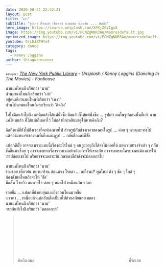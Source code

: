 ```yaml
---
date: 2020-08-31 22:52:21
layout: post
title: "เก่า"
subtitle: "รูปเก่า เรื่องเก่า เรื่องเล่า นานมาก นมนาน ... คิดถึง"
hero_image: https://source.unsplash.com/XPKjZ0VIgu8
image: https://img.youtube.com/vi/FCNZgNNR3Ao/maxresdefault.jpg
optimized_image: https://img.youtube.com/vi/FCNZgNNR3Ao/maxresdefault.jpg
youtube: 0rLhJZTHYo4
category: dance
tags:
  - Kenny Loggins
author: thiagorossener
---
```

`ขอบคุณ:` *[The New York Public Library](https://unsplash.com/@nypl) - Unsplash / Kenny Loggins (Dancing In The Movies) - Footloose*

นานแค่ไหนถึงเรียกว่า 'นาน'\
ผ่านมาแค่ไหนถึงเรียกว่า 'เก่า'\
อยู่คนเดียวแบบไหนที่เรียกว่า 'เหงา'\
ผ่านไปนานแค่ไหนถึงจะเรียกว่า 'คิดถึง'

ไม่ใช่คิดแล้วไม่ถึง แต่คิดแล้วได้แต่นั่งซึ้ง คิดแล้วก็ได้แต่นั่งซึม ... รูปเก่า คนในรูปตอนนั้นก็เก่า นานแค่ไหนแล้ว ที่ได้แต่เก็บเอาไว้ ไม่กล้าที่จะหยิบมาดูให้หายคิดถึง?

คิดถึงแต่ก็ยังไม่ถึงเวลาที่จะต้องหายไป ส่วนรูปกับช่วงเวลาของคนในรูป ... ค่อย ๆ หายและจางไป\
แต่ความทรงจำของคนที่เก็บและดูรูป ... กลับลึกและก็ชัด

แปลกดีมั๊ย อาจจะเพราะแบบนี้เรื่องอะไรใหม่ ๆ คนสูงอายุถึงได้จำไม่ค่อยได้ แต่ความทรงจำเก่า ๆ กลับชัดขึ้นมาเรื่อย ๆ อาจจะเพราะเรื่องราวบางอย่างต้องการให้เราอภัย อาจจะเพราะใครบางคนต้องการให้เราปล่อยเขาไป หรืออาจจะเพราะวันเวลาเองก็กำลังจะปล่อยเราไป

นานแค่ไหนถึงเรียกว่า 'นาน'\
ร่องรอย เหี่ยวย่น หยาบกร้าน อ่อนแรง โรยลา ... อะไรนะ? พูดใหม่ ดัง ๆ ชัด ๆ ใกล้ ๆ\
ต้องดังแค่ไหนถึงจะให้ 'ชัด'\
มือสั่น ใจหวิว ลมหายใจ ค่อย ๆ หมดไป เหมือนวัน-เวลา

รอยยิ้ม ... แปลกที่ยังอบอุ่นและยิ่งอ่อนโยนมากขึ้น\
แววตา ... เหนื่อยล้าแต่กลับเต็มเปี่ยมไปด้วยอภัยและเมตตา\
นานแค่ไหนถึงเรียกว่า 'นาน'\
จากกันยังไงถึงเรียกว่า 'ตลอดกาล'
> คิดถึงเสมอ <svg class="love"><use xlink:href="#icon-heart"></use></svg> ที่รักเอ๋ย
